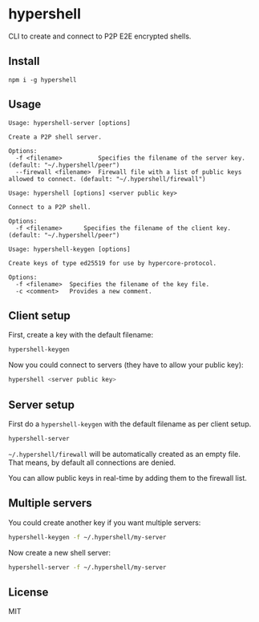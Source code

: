 # hypershell

CLI to create and connect to P2P E2E encrypted shells.

## Install
```
npm i -g hypershell
```

## Usage
```shell
Usage: hypershell-server [options]

Create a P2P shell server.

Options:
  -f <filename>          Specifies the filename of the server key. (default: "~/.hypershell/peer")
  --firewall <filename>  Firewall file with a list of public keys allowed to connect. (default: "~/.hypershell/firewall")
```

```shell
Usage: hypershell [options] <server public key>

Connect to a P2P shell.

Options:
  -f <filename>      Specifies the filename of the client key. (default: "~/.hypershell/peer")
```

```shell
Usage: hypershell-keygen [options]

Create keys of type ed25519 for use by hypercore-protocol.

Options:
  -f <filename>  Specifies the filename of the key file.
  -c <comment>   Provides a new comment.
```

## Client setup
First, create a key with the default filename:
```bash
hypershell-keygen
```

Now you could connect to servers (they have to allow your public key):
```bash
hypershell <server public key>
```

## Server setup
First do a `hypershell-keygen` with the default filename as per client setup.

```bash
hypershell-server
```

`~/.hypershell/firewall` will be automatically created as an empty file.\
That means, by default all connections are denied.

You can allow public keys in real-time by adding them to the firewall list.

## Multiple servers
You could create another key if you want multiple servers:
```bash
hypershell-keygen -f ~/.hypershell/my-server
```

Now create a new shell server:
```bash
hypershell-server -f ~/.hypershell/my-server
```

## License
MIT
